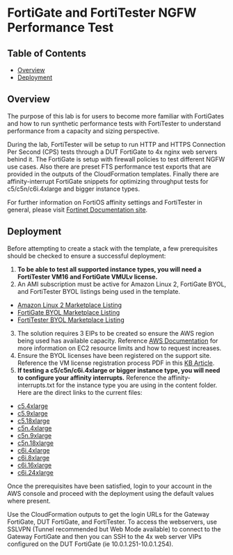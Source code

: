 # FortiGate and FortiTester NGFW Performance Test 


## Table of Contents
  - [Overview](./README.md#overview)
  - [Deployment](./README.md#deployment)


## Overview
The purpose of this lab is for users to become more familiar with FortiGates and how to run synthetic performance tests with FortiTester to understand  performance from a capacity and sizing perspective.

During the lab, FortiTester will be setup to run HTTP and HTTPS Connection Per Second (CPS) tests through a DUT FortiGate to 4x nginx web servers behind it.  The FortiGate is setup with firewall policies to test different NGFW use cases.  Also there are preset FTS performance test exports that are provided in the outputs of the CloudFormation templates.  Finally there are affinity-interrupt FortiGate snippets for optimizing throughput tests for c5/c5n/c6i.4xlarge and bigger instance types.

For further information on FortiOS affinity settings and FortiTester in general, please visit [Fortinet Documentation site](https://docs.fortinet.com).


## Deployment
Before attempting to create a stack with the template, a few prerequisites should be checked to ensure a successful deployment:
1.	**To be able to test all supported instance types, you will need a FortiTester VM16 and FortiGate VMULv license.**
2.	An AMI subscription must be active for Amazon Linux 2, FortiGate BYOL, and FortiTester BYOL listings being used in the template.
  * [Amazon Linux 2 Marketplace Listing](https://aws.amazon.com/marketplace/pp/prodview-zc4x2k7vt6rpu)
  * [FortiGate BYOL Marketplace Listing](https://aws.amazon.com/marketplace/pp/prodview-lvfwuztjwe5b2)
  * [FortiTester BYOL Marketplace Listing](https://aws.amazon.com/marketplace/pp/prodview-pvuqutzfg7lke)
3.	The solution requires 3 EIPs to be created so ensure the AWS region being used has available capacity.  Reference [AWS Documentation](https://docs.aws.amazon.com/AWSEC2/latest/UserGuide/ec2-resource-limits.html) for more information on EC2 resource limits and how to request increases.
4.	Ensure the BYOL licenses have been registered on the support site.  Reference the VM license registration process PDF in this [KB Article](http://kb.fortinet.com/kb/microsites/search.do?cmd=displayKC&docType=kc&externalId=FD32312).
5.  **If testing a c5/c5n/c6i.4xlarge or bigger instance type, you will need to configure your affinity interrupts.**  Reference the affinity-interrupts.txt for the instance type you are using in the content folder.  Here are the direct links to the current files:
  * [c5.4xlarge](./content/c5.4xlarge-affinity-interrupts.txt)
  * [c5.9xlarge](./content/c5.9xlarge-affinity-interrupts.txt)
  * [c5.18xlarge](./content/c5.18xlarge-affinity-interrupts.txt)
  * [c5n.4xlarge](./content/c5n.4xlarge-affinity-interrupts.txt)
  * [c5n.9xlarge](./content/c5n.9xlarge-affinity-interrupts.txt)
  * [c5n.18xlarge](./content/c5n.18xlarge-affinity-interrupts.txt)
  * [c6i.4xlarge](./content/c6i.4xlarge-affinity-interrupts.txt)
  * [c6i.8xlarge](./content/c6i.8xlarge-affinity-interrupts.txt)
  * [c6i.16xlarge](./content/c6i.16xlarge-affinity-interrupts.txt)
  * [c6i.24xlarge](./content/c6i.24xlarge-affinity-interrupts.txt)

Once the prerequisites have been satisfied, login to your account in the AWS console and proceed with the deployment using the default values where present.

Use the CloudFormation outputs to get the login URLs for the Gateway FortiGate, DUT FortiGate, and FortiTester.  To access the webservers, use SSLVPN (Tunnel recommended but Web Mode available) to connect to the Gateway FortiGate and then you can SSH to the 4x web server VIPs configured on the DUT FortiGate (ie 10.0.1.251-10.0.1.254).